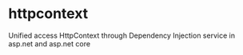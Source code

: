 # httpcontext
Unified access HttpContext through Dependency Injection service in asp.net and asp.net core
